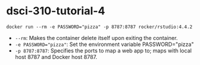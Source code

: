 # dsci-310-tutorial-4

`docker run --rm -e PASSWORD="pizza" -p 8787:8787 rocker/rstudio:4.4.2` 
- `--rm`: Makes the container delete itself upon exiting the container.
- `-e PASSWORD="pizza"`: Set the environment variable PASSWORD="pizza"
- `-p 8787:8787`: Specifies the ports to map a web app to; maps with local host 8787 and Docker host 8787.
